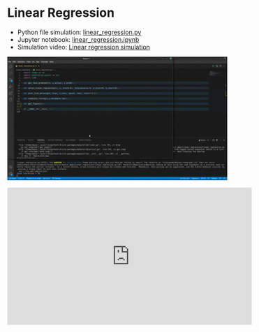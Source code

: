 # Linear Regression

- Python file simulation: [linear_regression.py](https://github.com/mayurkagathara/streamlit_apps/blob/main/Linear_regression/linear_regression.py)  
- Jupyter notebook: [linear_regression.ipynb](https://github.com/mayurkagathara/streamlit_apps/blob/main/Linear_regression/notebooks/linear_regression.ipynb)
- Simulation video: [Linear regression simulation](https://www.youtube.com/watch?v=ZspsWFZH8WM)

![Linear regression simulation](../static/Linear_Reg.gif)

<iframe width="560" height="315" src="https://www.youtube.com/embed/ZspsWFZH8WM" title="YouTube video player" frameborder="0" allow="accelerometer; autoplay; clipboard-write; encrypted-media; gyroscope; picture-in-picture" allowfullscreen></iframe>
